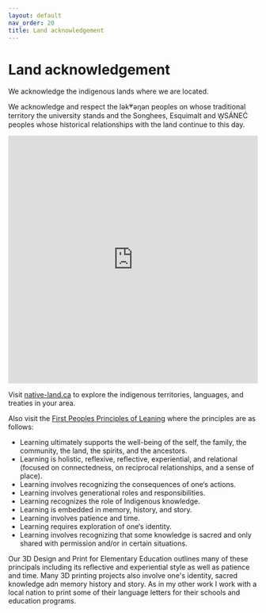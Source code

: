 ```yaml
---
layout: default
nav_order: 20
title: Land acknowledgement 
---
```

# Land acknowledgement

We acknowledge the indigenous lands where we are located.    

We acknowledge and respect the lək̓ʷəŋən peoples on whose traditional territory the university stands and the Songhees, Esquimalt and W̱SÁNEĆ peoples whose historical relationships with the land continue to this day.
<iframe src="https://native-land.ca/api/embed/embed.html?maps=territories&position=48.4634,-123.3117" style="width:100%; height:500px; border:none;"></iframe>

Visit [native-land.ca](https://native-land.ca/) to explore the indigenous territories, languages, and treaties in your area.

Also visit the [First Peoples Principles of Leaning](https://www.fnesc.ca/wp/wp-content/uploads/2020/09/FNESC-Learning-First-Peoples-poster-11x17-hi-res-v2.pdf) where the principles are as follows:
- Learning ultimately supports the well-being of the self, the family, the community, the land, the spirits, and the ancestors.
- Learning is holistic, reflexive, reflective, experiential, and relational (focused on connectedness, on reciprocal relationships, and a sense of place).
- Learning involves recognizing the consequences of one‘s actions.
- Learning involves generational roles and responsibilities.
- Learning recognizes the role of Indigenous knowledge.
- Learning is embedded in memory, history, and story.
- Learning involves patience and time.
- Learning requires exploration of one‘s identity.
- Learning involves recognizing that some knowledge is sacred and only shared with permission and/or in certain situations.

Our 3D Design and Print for Elementary Education outlines many of these principals including its reflective and experiential style as well as patience and time. Many 3D printing projects also involve one's identity, sacred knowledge adn memory history and story. As in my other work I work with a local nation to print some of their language letters for their schools and education programs. 
